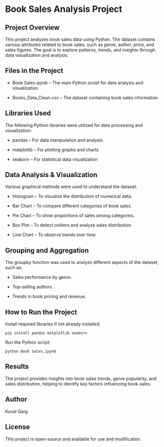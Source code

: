 
# Book Sales Analysis Project

## Project Overview

This project analyzes book sales data using Python. The dataset contains various attributes related to book sales, such as genre, author, price, and sales figures. The goal is to explore patterns, trends, and insights through data visualization and analysis.

## Files in the Project

- Book Sales.ipynb – The main Python script for data analysis and visualization.

- Books_Data_Clean.csv – The dataset containing book sales information.

## Libraries Used

The following Python libraries were utilized for data processing and visualization:

- pandas – For data manipulation and analysis

- matplotlib – For plotting graphs and charts

- seaborn – For statistical data visualization

## Data Analysis & Visualization

Various graphical methods were used to understand the dataset:

* Histogram – To visualize the distribution of numerical data.

* Bar Chart – To compare different categories of book sales.

* Pie Chart – To show proportions of sales among categories.

* Box Plot – To detect outliers and analyze sales distribution.

* Line Chart – To observe trends over time.

## Grouping and Aggregation

The groupby function was used to analyze different aspects of the dataset, such as:

* Sales performance by genre.

* Top-selling authors.

* Trends in book pricing and revenue.

## How to Run the Project

Install required libraries if not already installed:

`pip install pandas matplotlib seaborn`

Run the Python script:

`python Book Sales.ipynb`

## Results

The project provides insights into book sales trends, genre popularity, and sales distribution, helping to identify key factors influencing book sales.

## Author

Kunal Garg

## License

This project is open-source and available for use and modification.

